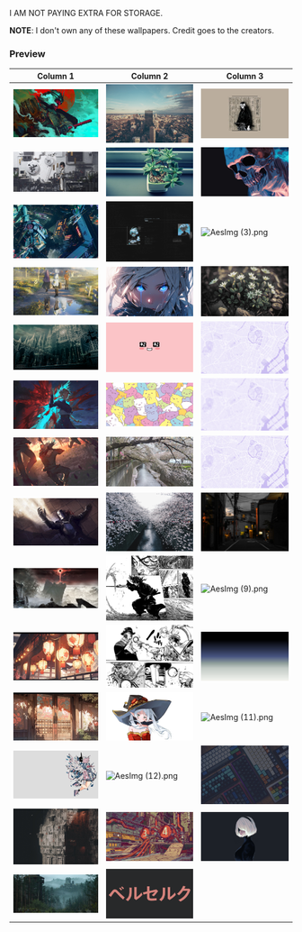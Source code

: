 I AM NOT PAYING EXTRA FOR STORAGE.

**NOTE**: I don't own any of these wallpapers. Credit goes to the creators.

### Preview

| Column 1 | Column 2 | Column 3 |
|---------|---------|---------|
| ![AesImg (1).jpeg](https://github.com/OrbEnforcer/Wallpapers/blob/main/Aesthetic/AesImg%20(1).jpeg) | ![AesImg (1).jpg](https://github.com/OrbEnforcer/Wallpapers/blob/main/Aesthetic/AesImg%20(1).jpg) | ![AesImg (1).png](https://github.com/OrbEnforcer/Wallpapers/blob/main/Aesthetic/AesImg%20(1).png) |
| ![AesImg (2).jpeg](https://github.com/OrbEnforcer/Wallpapers/blob/main/Aesthetic/AesImg%20(2).jpeg) | ![AesImg (2).jpg](https://github.com/OrbEnforcer/Wallpapers/blob/main/Aesthetic/AesImg%20(2).jpg) | ![AesImg (2).png](https://github.com/OrbEnforcer/Wallpapers/blob/main/Aesthetic/AesImg%20(2).png) |
| ![AesImg (3).jpeg](https://github.com/OrbEnforcer/Wallpapers/blob/main/Aesthetic/AesImg%20(3).jpeg) | ![AesImg (3).jpg](https://github.com/OrbEnforcer/Wallpapers/blob/main/Aesthetic/AesImg%20(3).jpg) | ![AesImg (3).png](https://github.com/OrbEnforcer/Wallpapers/blob/main/Aesthetic/AesImg%20(3).png) |
| ![AesImg (4).jpeg](https://github.com/OrbEnforcer/Wallpapers/blob/main/Aesthetic/AesImg%20(4).jpeg) | ![AesImg (4).jpg](https://github.com/OrbEnforcer/Wallpapers/blob/main/Aesthetic/AesImg%20(4).jpg) | ![AesImg (4).png](https://github.com/OrbEnforcer/Wallpapers/blob/main/Aesthetic/AesImg%20(4).png) |
| ![AesImg (5).jpeg](https://github.com/OrbEnforcer/Wallpapers/blob/main/Aesthetic/AesImg%20(5).jpeg) | ![AesImg (5).jpg](https://github.com/OrbEnforcer/Wallpapers/blob/main/Aesthetic/AesImg%20(5).jpg) | ![AesImg (5).png](https://github.com/OrbEnforcer/Wallpapers/blob/main/Aesthetic/AesImg%20(5).png) |
| ![AesImg (6).jpeg](https://github.com/OrbEnforcer/Wallpapers/blob/main/Aesthetic/AesImg%20(6).jpeg) | ![AesImg (6).jpg](https://github.com/OrbEnforcer/Wallpapers/blob/main/Aesthetic/AesImg%20(6).jpg) | ![AesImg (6).png](https://github.com/OrbEnforcer/Wallpapers/blob/main/Aesthetic/AesImg%20(6).png) |
| ![AesImg (7).jpeg](https://github.com/OrbEnforcer/Wallpapers/blob/main/Aesthetic/AesImg%20(7).jpeg) | ![AesImg (7).jpg](https://github.com/OrbEnforcer/Wallpapers/blob/main/Aesthetic/AesImg%20(7).jpg) | ![AesImg (7).png](https://github.com/OrbEnforcer/Wallpapers/blob/main/Aesthetic/AesImg%20(7).png) |
| ![AesImg (8).jpeg](https://github.com/OrbEnforcer/Wallpapers/blob/main/Aesthetic/AesImg%20(8).jpeg) | ![AesImg (8).jpg](https://github.com/OrbEnforcer/Wallpapers/blob/main/Aesthetic/AesImg%20(8).jpg) | ![AesImg (8).png](https://github.com/OrbEnforcer/Wallpapers/blob/main/Aesthetic/AesImg%20(8).png) |
| ![AesImg (9).jpeg](https://github.com/OrbEnforcer/Wallpapers/blob/main/Aesthetic/AesImg%20(9).jpeg) | ![AesImg (9).jpg](https://github.com/OrbEnforcer/Wallpapers/blob/main/Aesthetic/AesImg%20(9).jpg) | ![AesImg (9).png](https://github.com/OrbEnforcer/Wallpapers/blob/main/Aesthetic/AesImg%20(9).png) |
| ![AesImg (10).jpeg](https://github.com/OrbEnforcer/Wallpapers/blob/main/Aesthetic/AesImg%20(10).jpeg) | ![AesImg (10).jpg](https://github.com/OrbEnforcer/Wallpapers/blob/main/Aesthetic/AesImg%20(10).jpg) | ![AesImg (10).png](https://github.com/OrbEnforcer/Wallpapers/blob/main/Aesthetic/AesImg%20(10).png) |
| ![AesImg (11).jpeg](https://github.com/OrbEnforcer/Wallpapers/blob/main/Aesthetic/AesImg%20(11).jpeg) | ![AesImg (11).jpg](https://github.com/OrbEnforcer/Wallpapers/blob/main/Aesthetic/AesImg%20(11).jpg) | ![AesImg (11).png](https://github.com/OrbEnforcer/Wallpapers/blob/main/Aesthetic/AesImg%20(11).png) |
| ![AesImg (12).jpg](https://github.com/OrbEnforcer/Wallpapers/blob/main/Aesthetic/AesImg%20(12).jpg) | ![AesImg (12).png](https://github.com/OrbEnforcer/Wallpapers/blob/main/Aesthetic/AesImg%20(12).png) | ![AesImg (13).jpg](https://github.com/OrbEnforcer/Wallpapers/blob/main/Aesthetic/AesImg%20(13).jpg) | 
| ![AesImg (13).png](https://github.com/OrbEnforcer/Wallpapers/blob/main/Aesthetic/AesImg%20(13).png) | ![AesImg (14).jpg](https://github.com/OrbEnforcer/Wallpapers/blob/main/Aesthetic/AesImg%20(14).jpg) | ![AesImg (14).png](https://github.com/OrbEnforcer/Wallpapers/blob/main/Aesthetic/AesImg%20(14).png) |
| ![AesImg (15).jpg](https://github.com/OrbEnforcer/Wallpapers/blob/main/Aesthetic/AesImg%20(15).jpg) | ![AesImg (15).png](https://github.com/OrbEnforcer/Wallpapers/blob/main/Aesthetic/AesImg%20(15).png) |

